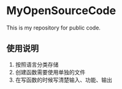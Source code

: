 # MyOpenSourceCode
This is my repository for public code.

## 使用说明

1. 按照语言分类存储
2. 创建函数需要使用单独的文件
3. 在写函数的时候写清楚输入、功能、输出